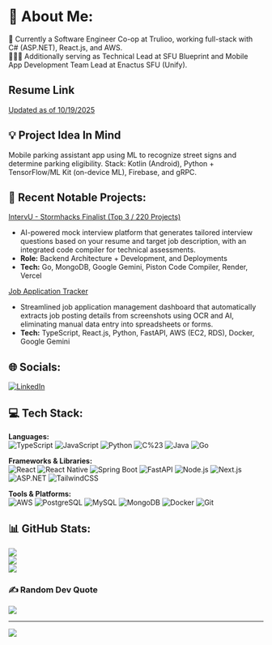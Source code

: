 # 💫 About Me:
🏫 Currently a Software Engineer Co-op at Trulioo, working full-stack with C# (ASP.NET), React.js, and AWS. <br>
🧑🏻‍💻 Additionally serving as Technical Lead at SFU Blueprint and Mobile App Development Team Lead at Enactus SFU (Unify).<br>

## Resume Link
[Updated as of 10/19/2025](https://drive.google.com/file/d/1sXauVyKbBZslZF0lC3stm60hlJkLgO7w/view?usp=sharing)


## 💡 Project Idea In Mind
Mobile parking assistant app using ML to recognize street signs and determine parking eligibility. Stack: Kotlin (Android), Python + TensorFlow/ML Kit (on-device ML), Firebase, and gRPC.

## 🚀 Recent Notable Projects:

[IntervU - Stormhacks Finalist (Top 3 / 220 Projects)](https://devpost.com/software/intervu-852wre)
- AI-powered mock interview platform that generates tailored interview questions based on your resume and target job description, with an integrated code compiler for technical assessments.
- **Role:** Backend Architecture + Development, and Deployments
- **Tech:** Go, MongoDB, Google Gemini, Piston Code Compiler, Render, Vercel

[Job Application Tracker](https://github.com/bnquon/job-auto-tracker)
- Streamlined job application management dashboard that automatically extracts job posting details from screenshots using OCR and AI, eliminating manual data entry into spreadsheets or forms.
- **Tech:** TypeScript, React.js, Python, FastAPI, AWS (EC2, RDS), Docker, Google Gemini

## 🌐 Socials:
[![LinkedIn](https://img.shields.io/badge/LinkedIn-%230077B5.svg?logo=linkedin&logoColor=white)](https://linkedin.com/in/Brandon-Quon)

## 💻 Tech Stack:
**Languages:**<br>
![TypeScript](https://img.shields.io/badge/typescript-%23007ACC.svg?style=for-the-badge&logo=typescript&logoColor=white) ![JavaScript](https://img.shields.io/badge/javascript-%23323330.svg?style=for-the-badge&logo=javascript&logoColor=%23F7DF1E) ![Python](https://img.shields.io/badge/python-3670A0?style=for-the-badge&logo=python&logoColor=ffdd54) ![C%23](https://img.shields.io/badge/c%23-%23239120.svg?style=for-the-badge&logo=csharp&logoColor=white) ![Java](https://img.shields.io/badge/java-%23ED8B00.svg?style=for-the-badge&logo=openjdk&logoColor=white) ![Go](https://img.shields.io/badge/go-%2300ADD8.svg?style=for-the-badge&logo=go&logoColor=white)

**Frameworks & Libraries:**<br>
![React](https://img.shields.io/badge/react-%2320232a.svg?style=for-the-badge&logo=react&logoColor=%2361DAFB) ![React Native](https://img.shields.io/badge/react%20native-%2320232a.svg?style=for-the-badge&logo=react&logoColor=%2361DAFB) ![Spring Boot](https://img.shields.io/badge/Spring%20Boot-%236DB33F.svg?style=for-the-badge&logo=spring-boot&logoColor=white) ![FastAPI](https://img.shields.io/badge/FastAPI-009688?style=for-the-badge&logo=fastapi&logoColor=white) ![Node.js](https://img.shields.io/badge/node.js-6DA55F?style=for-the-badge&logo=node.js&logoColor=white) ![Next.js](https://img.shields.io/badge/Next-black?style=for-the-badge&logo=next.js&logoColor=white) ![ASP.NET](https://img.shields.io/badge/ASP.NET-%23512BD4.svg?style=for-the-badge&logo=dotnet&logoColor=white) ![TailwindCSS](https://img.shields.io/badge/tailwindcss-%2338B2AC.svg?style=for-the-badge&logo=tailwind-css&logoColor=white)

**Tools & Platforms:**<br>
![AWS](https://img.shields.io/badge/AWS-%23FF9900.svg?style=for-the-badge&logo=amazon-aws&logoColor=white) ![PostgreSQL](https://img.shields.io/badge/postgres-%23316192.svg?style=for-the-badge&logo=postgresql&logoColor=white) ![MySQL](https://img.shields.io/badge/mysql-4479A1.svg?style=for-the-badge&logo=mysql&logoColor=white) ![MongoDB](https://img.shields.io/badge/MongoDB-%234ea94b.svg?style=for-the-badge&logo=mongodb&logoColor=white) ![Docker](https://img.shields.io/badge/docker-%230db7ed.svg?style=for-the-badge&logo=docker&logoColor=white) ![Git](https://img.shields.io/badge/git-%23F05033.svg?style=for-the-badge&logo=git&logoColor=white)

## 📊 GitHub Stats:
![](https://github-readme-stats.vercel.app/api?username=bnquon&theme=monokai&hide_border=true&include_all_commits=false&count_private=false)<br/>
![](https://github-readme-streak-stats.herokuapp.com/?user=bnquon&theme=monokai&hide_border=true)<br/>
![](https://github-readme-stats.vercel.app/api/top-langs/?username=bnquon&theme=monokai&hide_border=true&include_all_commits=false&count_private=true&layout=compact)

### ✍️ Random Dev Quote
![](https://quotes-github-readme.vercel.app/api?type=horizontal&theme=radical)

---
[![](https://visitcount.itsvg.in/api?id=bnquon&icon=5&color=5)](https://visitcount.itsvg.in)
